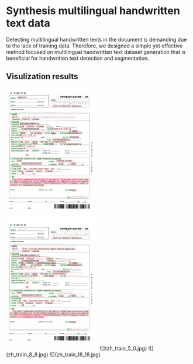 # Synthesis multilingual handwritten text data
Detecting multilingual handwritten texts in the document is demanding due to the lack of training data. Therefore, we designed a simple yet effective method focused on multilingual handwritten text dataset generation that is beneficial for handwritten text detection and segmentation.

## Visulization results
<img src="zh_train_0_0.jpg" alt="替代文本1" width="50%" />
<img src="zh_train_0_011.jpg" alt="替代文本2" width="50%" />
![](zh_train_5_0.jpg)
![](zh_train_8_8.jpg)
![](zh_train_18_18.jpg)
